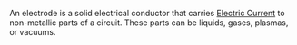 An electrode is a solid electrical conductor that carries [Electric Current](../../Physics/Current/Electric%20Current.md) to non-metallic parts of a circuit. These parts can be liquids, gases, plasmas, or vacuums.